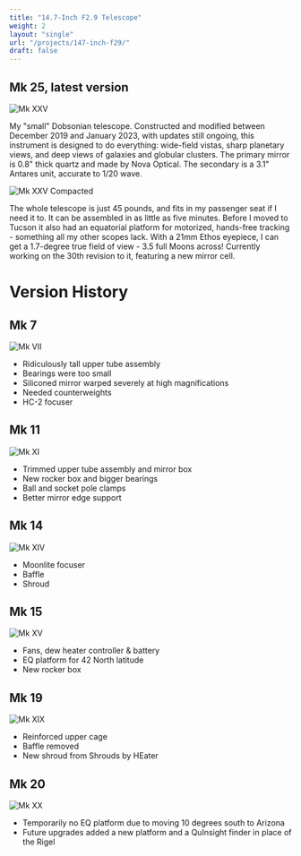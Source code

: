 ```yaml
---
title: "14.7-Inch F2.9 Telescope"
weight: 2
layout: "single"
url: "/projects/147-inch-f29/"
draft: false
---
```


## Mk 25, latest version

![Mk XXV](images/mk25.JPEG)

My "small" Dobsonian telescope. Constructed and modified between December 2019 and January 2023, with updates still ongoing, this instrument is designed to do everything: wide-field vistas, sharp planetary views, and deep views of galaxies and globular clusters. The primary mirror is 0.8" thick quartz and made by Nova Optical.  The secondary is a 3.1" Antares unit, accurate to 1/20 wave.

![Mk XXV Compacted](images/mk25compact.jpg)

The whole telescope is just 45 pounds, and fits in my passenger seat if I need it to. It can be assembled in as little as five minutes.  Before I moved to Tucson it also had an equatorial platform for motorized, hands-free tracking - something all my other scopes lack. With a 21mm Ethos eyepiece, I can get a 1.7-degree true field of view - 3.5 full Moons across! Currently working on the 30th revision to it, featuring a new mirror cell.

# Version History

## Mk 7

![Mk VII](images/mk7demo.JPEG)

* Ridiculously tall upper tube assembly
* Bearings were too small
* Siliconed mirror warped severely at high magnifications
* Needed counterweights
* HC-2 focuser

## Mk 11

![Mk XI](images/mk11.jpeg)

* Trimmed upper tube assembly and mirror box
* New rocker box and bigger bearings
* Ball and socket pole clamps
* Better mirror edge support

## Mk 14

![Mk XIV](images/mkxivsmall.jpg)

* Moonlite focuser
* Baffle
* Shroud

## Mk 15

![Mk XV](images/mkxv.jpeg)

* Fans, dew heater controller & battery
* EQ platform for 42 North latitude
* New rocker box

## Mk 19

![Mk XIX](images/mkxix.JPEG)

* Reinforced upper cage
* Baffle removed
* New shroud from Shrouds by HEater

## Mk 20

![Mk XX](images/mkxx.JPEG)

* Temporarily no EQ platform due to moving 10 degrees south to Arizona
* Future upgrades added a new platform and a QuInsight finder in place of the Rigel